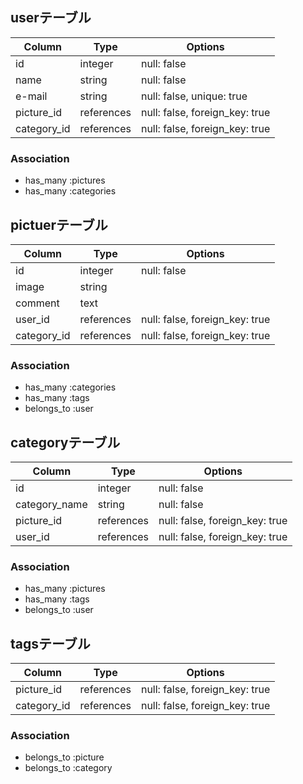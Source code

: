 ## userテーブル

|Column|Type|Options|
|------|----|-------|
|id|integer|null: false
|name|string|null: false
|e-mail|string|null: false, unique: true
|picture_id|references|null: false, foreign_key: true|
|category_id|references|null: false, foreign_key: true|

### Association
- has_many :pictures
- has_many :categories


## pictuerテーブル

|Column|Type|Options|
|------|----|-------|
|id|integer|null: false
|image|string|
|comment|text|
|user_id|references|null: false, foreign_key: true|
|category_id|references|null: false, foreign_key: true|

### Association
- has_many :categories
- has_many :tags
- belongs_to :user



## categoryテーブル

|Column|Type|Options|
|------|----|-------|
|id|integer|null: false
|category_name|string|null: false
|picture_id|references|null: false, foreign_key: true|
|user_id|references|null: false, foreign_key: true|

### Association
- has_many :pictures
- has_many :tags
- belongs_to :user


## tagsテーブル

|Column|Type|Options|
|------|----|-------|
|picture_id|references|null: false, foreign_key: true|
|category_id|references|null: false, foreign_key: true|

### Association
- belongs_to :picture
- belongs_to :category

